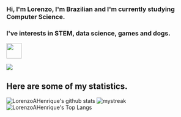 ### Hi, I'm Lorenzo, I'm Brazilian and I'm currently studying Computer Science.
### I've interests in STEM, data science, games and dogs.
<img src="https://cdn.iconscout.com/icon/premium/png-256-thumb/border-collie-4710663-3903107.png" width="40" height="40"/>
 
<a href="https://www.youtube.com/watch?v=dQw4w9WgXcQ"><img src="https://user-images.githubusercontent.com/73097560/115834477-dbab4500-a447-11eb-908a-139a6edaec5c.gif"></a>

## Here are some of my statistics.
![LorenzoAHenrique's github stats](https://github-readme-stats.vercel.app/api?username=LorenzoAHenrique&show_icons=true&theme=tokyonight)
<img src="https://github-readme-streak-stats.herokuapp.com/?user=LorenzoAHenrique&theme=tokyonight" alt="mystreak"/>
![LorenzoAHenrique's Top Langs](https://github-readme-stats.vercel.app/api/top-langs/?username=LorenzoAHenrique&theme=tokyonight&layout=compact)

